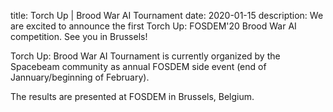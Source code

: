 title: Torch Up | Brood War AI Tournament
date: 2020-01-15
description: We are excited to announce the first Torch Up: FOSDEM'20 Brood War AI competition. See you in Brussels!

Torch Up: Brood War AI Tournament is currently organized by the Spacebeam community as annual FOSDEM side event (end of Jannuary/beginning of February).

The results are presented at FOSDEM in Brussels, Belgium.

